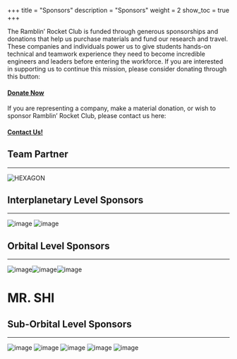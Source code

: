 +++
title = "Sponsors"
description = "Sponsors"
weight = 2
show_toc = true
+++




The Ramblin’ Rocket Club is funded through generous sponsorships and donations that help us purchase materials and fund our research and travel. These companies and individuals power us to give students hands-on technical and teamwork experience they need to become incredible engineers and leaders before entering the workforce. If you are interested in supporting us to continue this mission, please consider donating through this button:

#### [**Donate Now**](https://epay.gatech.edu/C20793_ustores/web/product_detail.jsp?PRODUCTID=5070)

If you are representing a company, make a material donation, or wish to sponsor Ramblin’ Rocket Club, please contact us here:

#### [**Contact Us!**](mailto:ramblinrocketclub@gmail.com)


## **Team Partner** 
---
![HEXAGON](https://user-images.githubusercontent.com/116322179/198417955-f17ac361-68df-4a44-9075-0f2138269ed1.jpeg)

## **Interplanetary Level Sponsors**
---
![image](https://user-images.githubusercontent.com/116322179/198418053-d9a26b7c-6406-440d-a89e-bfe60599158b.png)
![image](https://user-images.githubusercontent.com/116322179/198418178-e45ff716-9100-4311-b34e-90a4c0a512ad.png)



## **Orbital Level Sponsors**
---
![image](https://user-images.githubusercontent.com/116322179/198418332-a49f00c8-ea4d-4761-80f6-c352c1fe63f8.png)![image](https://user-images.githubusercontent.com/116322179/198418588-bbe3715b-7f8e-4397-97af-b7bc403a102f.png)![image](https://user-images.githubusercontent.com/116322179/198419345-90835990-7477-4fe5-84e9-00970126cbef.png)


# **MR. SHI**


## **Sub-Orbital Level Sponsors**
---
![image](https://user-images.githubusercontent.com/116322179/198418676-0a3de07d-23ba-4df8-b5d2-b33dbe6b6fd3.png)
![image](https://user-images.githubusercontent.com/116322179/198418705-d6e60765-8b8c-4f1e-9304-d21a40e440c1.png)
![image](https://user-images.githubusercontent.com/116322179/198418734-4000741b-ea36-4fdc-a56b-6dad9e997421.png)
![image](https://user-images.githubusercontent.com/116322179/198418783-3c9f7744-6b78-402e-a9e3-2cf49d00391f.png)
![image](https://user-images.githubusercontent.com/116322179/198419182-0759cf46-e8b0-4c0a-a92a-cf404ffc737e.png)



